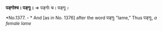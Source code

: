 **पङ्गोश्च। पङ्गूः।** => पङ्गोः च। पङ्गूः।

*No.1377. - * And [as in No. 1376] after the word पङ्गुः "lame,” Thus पङ्गूः, *a female lame*